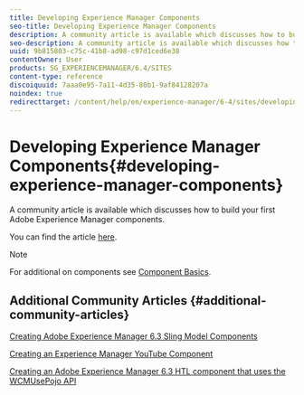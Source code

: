 ```yaml
---
title: Developing Experience Manager Components
seo-title: Developing Experience Manager Components
description: A community article is available which discusses how to build your first Adobe Experience Manager components.
seo-description: A community article is available which discusses how to build your first Adobe Experience Manager components.
uuid: 9b815803-c75c-41b8-ad98-c97d1ced6e38
contentOwner: User
products: SG_EXPERIENCEMANAGER/6.4/SITES
content-type: reference
discoiquuid: 7aaa0e95-7a11-4d35-80b1-9af84128207a
noindex: true
redirecttarget: /content/help/en/experience-manager/6-4/sites/developing/using/components-basics
---
```


# Developing Experience Manager Components{#developing-experience-manager-components}

A community article is available which discusses how to build your first Adobe Experience Manager components.

You can find the article [here](/content/help/en/experience-manager/using/aem63_components).

>[!NOTE]
>
>For additional on components see [Component Basics](../../../sites/developing/using/components-basics.md).

## Additional Community Articles {#additional-community-articles}

[Creating Adobe Experience Manager 6.3 Sling Model Components](/content/help/en/experience-manager/using/aem63_slingmodel)

[Creating an Experience Manager YouTube Component](/content/help/en/experience-manager/using/aem63_htl_youtube)

[Creating an Adobe Experience Manager 6.3 HTL component that uses the WCMUsePojo API](/content/help/en/experience-manager/using/aem63_htl)
